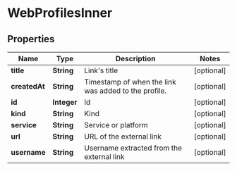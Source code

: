 

# WebProfilesInner


## Properties

| Name | Type | Description | Notes |
|------------ | ------------- | ------------- | -------------|
|**title** | **String** | Link&#39;s title |  [optional] |
|**createdAt** | **String** | Timestamp of when the link was added to the profile. |  [optional] |
|**id** | **Integer** | Id |  [optional] |
|**kind** | **String** | Kind |  [optional] |
|**service** | **String** | Service or platform |  [optional] |
|**url** | **String** | URL of the external link |  [optional] |
|**username** | **String** | Username extracted from the external link |  [optional] |



